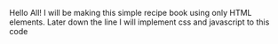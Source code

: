 Hello All!
I will be making this simple recipe book using only HTML elements. Later down the line I will implement css and javascript to this code
